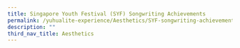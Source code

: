 ```yaml
---
title: Singapore Youth Festival (SYF) Songwriting Achievements
permalink: /yuhualite-experience/Aesthetics/SYF-songwriting-achievements
description: ""
third_nav_title: Aesthetics
---
```

